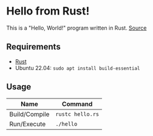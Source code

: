 # Hello from Rust!

This is a "Hello, World!" program written in Rust. [Source](https://doc.rust-lang.org/rust-by-example/hello.html)

## Requirements

- [Rust](https://www.rust-lang.org/tools/install)
- Ubuntu 22.04: `sudo apt install build-essential`

## Usage

| Name          | Command          |
|---------------|------------------|
| Build/Compile | `rustc hello.rs` |
| Run/Execute   | `./hello`        |